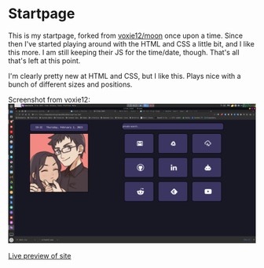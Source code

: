 # Startpage

This is my startpage, forked from [voxie12/moon](https://github.com/voxie12/moon) once upon a time. Since then I've started playing around with the HTML and CSS a little bit, and I like this more. I am still keeping their JS for the time/date, though. That's all that's left at this point.

I'm clearly pretty new at HTML and CSS, but I like this. Plays nice with a bunch of different sizes and positions.

Screenshot from voxie12:
![image](./screenshot.png)

[Live preview of site](https://futurehaskins.github.io)
